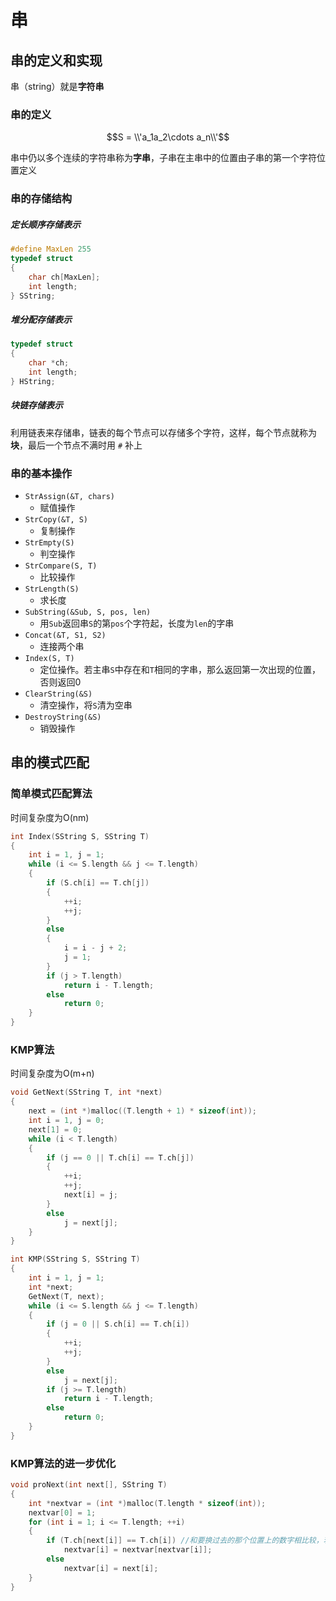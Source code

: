  
# 串

## 串的定义和实现

串（string）就是**字符串**

### 串的定义

$$S = \\'a_1a_2\cdots a_n\\'$$

串中仍以多个连续的字符串称为**字串**，子串在主串中的位置由子串的第一个字符位置定义

### 串的存储结构

##### 定长顺序存储表示

```cpp
#define MaxLen 255
typedef struct
{
    char ch[MaxLen];
    int length;
} SString;
```

##### 堆分配存储表示

```cpp
typedef struct
{
    char *ch;
    int length;
} HString;
```

##### 块链存储表示

利用链表来存储串，链表的每个节点可以存储多个字符，这样，每个节点就称为**块**，最后一个节点不满时用 `#` 补上

### 串的基本操作

- `StrAssign(&T, chars)`
	- 赋值操作
- `StrCopy(&T, S)`
	- 复制操作
- `StrEmpty(S)`
	- 判空操作
- `StrCompare(S, T)`
	- 比较操作
- `StrLength(S)`
	- 求长度
- `SubString(&Sub, S, pos, len)`
	- 用`Sub`返回串`S`的第`pos`个字符起，长度为`len`的字串
- `Concat(&T, S1, S2)`
	- 连接两个串
- `Index(S, T)`
	- 定位操作。若主串`S`中存在和`T`相同的字串，那么返回第一次出现的位置，否则返回0
- `ClearString(&S)`
	- 清空操作，将`S`清为空串
- `DestroyString(&S)`
	- 销毁操作

## 串的模式匹配

### 简单模式匹配算法

时间复杂度为O(nm)

```cpp
int Index(SString S, SString T)
{
    int i = 1, j = 1;
    while (i <= S.length && j <= T.length)
    {
        if (S.ch[i] == T.ch[j])
        {
            ++i;
            ++j;
        }
        else
        {
            i = i - j + 2;
            j = 1;
        }
        if (j > T.length)
            return i - T.length;
        else
            return 0;
    }
}
```

### KMP算法

时间复杂度为O(m+n)

```cpp
void GetNext(SString T, int *next)
{
    next = (int *)malloc((T.length + 1) * sizeof(int));
    int i = 1, j = 0;
    next[1] = 0;
    while (i < T.length)
    {
        if (j == 0 || T.ch[i] == T.ch[j])
        {
            ++i;
            ++j;
            next[i] = j;
        }
        else
            j = next[j];
    }
}

int KMP(SString S, SString T)
{
    int i = 1, j = 1;
    int *next;
    GetNext(T, next);
    while (i <= S.length && j <= T.length)
    {
        if (j = 0 || S.ch[i] == T.ch[i])
        {
            ++i;
            ++j;
        }
        else
            j = next[j];
        if (j >= T.length)
            return i - T.length;
        else
            return 0;
    }
}
```

### KMP算法的进一步优化

```cpp
void proNext(int next[], SString T)
{
    int *nextvar = (int *)malloc(T.length * sizeof(int));
    nextvar[0] = 1;
    for (int i = 1; i <= T.length; ++i)
    {
        if (T.ch[next[i]] == T.ch[i]) //和要换过去的那个位置上的数字相比较，若相同则next数组相同
            nextvar[i] = nextvar[nextvar[i]];
        else
            nextvar[i] = next[i];
    }
}
```

